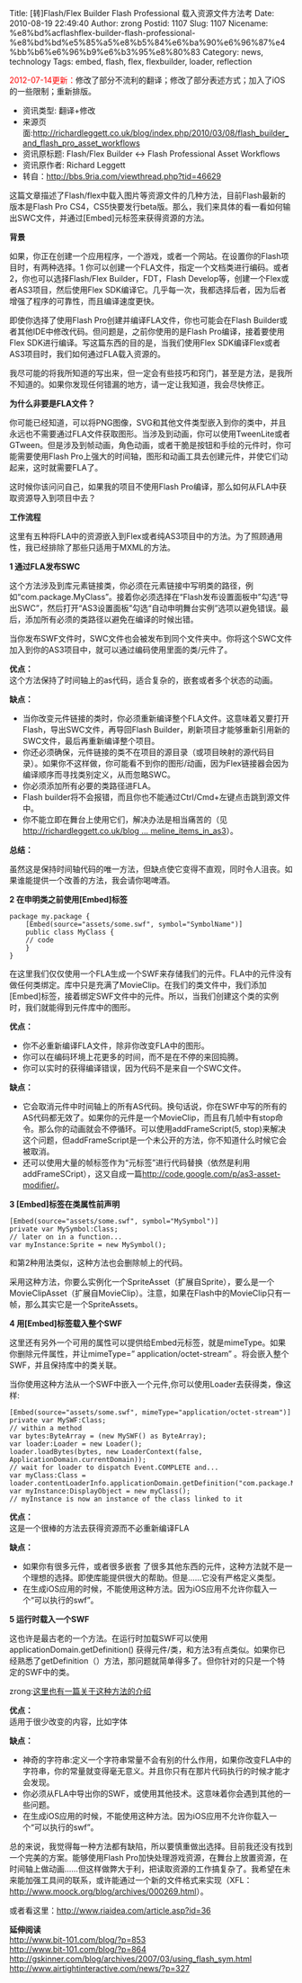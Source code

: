 Title: [转]Flash/Flex Builder  Flash Professional 载入资源文件方法考
Date: 2010-08-19 22:49:40
Author: zrong
Postid: 1107
Slug: 1107
Nicename: %e8%bd%acflashflex-builder-flash-professional-%e8%bd%bd%e5%85%a5%e8%b5%84%e6%ba%90%e6%96%87%e4%bb%b6%e6%96%b9%e6%b3%95%e8%80%83
Category: news, technology
Tags: embed, flash, flex, flexbuilder, loader, reflection

<span
style="color: red;">2012-07-14更新：</span>修改了部分不流利的翻译；修改了部分表述方式；加入了iOS的一些限制；重新排版。

-   资讯类型: 翻译+修改
-   来源页面:<http://richardleggett.co.uk/blog/index.php/2010/03/08/flash_builder_and_flash_pro_asset_workflows>
-   资讯原标题: Flash/Flex Builder \<-\> Flash Professional Asset
    Workflows
-   资讯原作者: Richard Leggett
-   转自：<http://bbs.9ria.com/viewthread.php?tid=46629>

这篇文章描述了Flash/flex中载入图片等资源文件的几种方法，目前Flash最新的版本是Flash
Pro
CS4，CS5快要发行beta版。那么，我们来具体的看一看如何输出SWC文件，并通过[Embed]元标签来获得资源的方法。

**背景**

如果，你正在创建一个应用程序，一个游戏，或者一个网站。在设置你的Flash项目时，有两种选择。1
你可以创建一个FLA文件，指定一个文档类进行编码。或者2，你也可以选择Flash/Flex
Builder，FDT，Flash Develop等，创建一个Flex或者AS3项目，然后使用Flex
SDK编译它。几乎每一次，我都选择后者，因为后者增强了程序的可靠性，而且编译速度更快。

即使你选择了使用Flash Pro创建并编译FLA文件，你也可能会在Flash
Builder或者其他IDE中修改代码。但问题是，之前你使用的是Flash
Pro编译，接着要使用Flex SDK进行编译。写这篇东西的目的是，当我们使用Flex
SDK编译Flex或者AS3项目时，我们如何通过FLA载入资源的。

我尽可能的将我所知道的写出来，但一定会有些技巧和窍门，甚至是方法，是我所不知道的。如果你发现任何错漏的地方，请一定让我知道，我会尽快修正。<!--more-->

**为什么非要是FLA文件？**

你可能已经知道，可以将PNG图像，SVG和其他文件类型嵌入到你的类中，并且永远也不需要通过FLA文件获取图形。当涉及到动画，你可以使用TweenLite或者GTween。但是涉及到帧动画，角色动画，或者干脆是按钮和手绘的元件时，你可能需要使用Flash
Pro上强大的时间轴，图形和动画工具去创建元件，并使它们动起来，这时就需要FLA了。

这时候你该问问自己，如果我的项目不使用Flash
Pro编译，那么如何从FLA中获取资源导入到项目中去？

**工作流程**

这里有五种将FLA中的资源嵌入到Flex或者纯AS3项目中的方法。为了照顾通用性，我已经排除了那些只适用于MXML的方法。

**1 通过FLA发布SWC**

这个方法涉及到库元素链接类，你必须在元素链接中写明类的路径，例如“com.package.MyClass”。接着你必须选择在“Flash发布设置面板中”勾选“导出SWC”，然后打开“AS3设置面板”勾选“自动申明舞台实例”选项以避免错误。最后，添加所有必须的类路径以避免在编译的时候出错。

当你发布SWF文件时，SWC文件也会被发布到同个文件夹中。你将这个SWC文件加入到你的AS3项目中，就可以通过编码使用里面的类/元件了。

**优点：**  
这个方法保持了时间轴上的as代码，适合复杂的，嵌套或者多个状态的动画。

**缺点：**

-   当你改变元件链接的类时，你必须重新编译整个FLA文件。这意味着又要打开Flash，导出SWC文件，再导回Flash
    Builder，刷新项目才能够重新引用新的SWC文件，最后再重新编译整个项目。
-   你还必须确保，元件链接的类不在项目的源目录（或项目映射的源代码目录）。如果你不这样做，你可能看不到你的图形/动画，因为Flex链接器会因为编译顺序而寻找类别定义，从而忽略SWC。
-   你必须添加所有必要的类路径进FLA。
-   Flash
    builder将不会报错，而且你也不能通过Ctrl/Cmd+左键点击跳到源文件中。
-   你不能立即在舞台上使用它们，解决办法是相当痛苦的（见[http://richardleggett.co.uk/blog
    ...
    meline\_items\_in\_as3](http://richardleggett.co.uk/blog/index.php/2008/02/18/enabling_access_to_timeline_items_in_as3)）。

**总结：**  

虽然这是保持时间轴代码的唯一方法，但缺点使它变得不直观，同时令人沮丧。如果谁能提供一个改善的方法，我会请你喝啤酒。

**2 在申明类之前使用[Embed]标签**

``` {lang="actionscript"}
package my.package {
    [Embed(source="assets/some.swf", symbol="SymbolName")]
    public class MyClass {
    // code
    }
}
```

在这里我们仅仅使用一个FLA生成一个SWF来存储我们的元件。FLA中的元件没有做任何类绑定。库中只是充满了MovieClip。在我们的类文件中，我们添加[Embed]标签，接着绑定SWF文件中的元件。所以，当我们创建这个类的实例时，我们就能得到元件库中的图形。

**优点：**

-   你不必重新编译FLA文件，除非你改变FLA中的图形。
-   你可以在编码环境上花更多的时间，而不是在不停的来回捣腾。
-   你可以实时的获得编译错误，因为代码不是来自一个SWC文件。

**缺点：**

-   它会取消元件中时间轴上的所有AS代码。换句话说，你在SWF中写的所有的AS代码都无效了。如果你的元件是一个MovieClip，而且有几帧中有stop命令。那么你的动画就会不停循环。可以使用addFrameScript(5,
    stop)来解决这个问题，但addFrameScript是一个未公开的方法，你不知道什么时候它会被取消。
-   还可以使用大量的帧标签作为“元标签”进行代码替换（依然是利用addFrameSCript），这又自成一篇<http://code.google.com/p/as3-asset-modifier/>。

**3 [Embed]标签在类属性前声明**

``` {lang="actionscript"}
[Embed(source="assets/some.swf", symbol="MySymbol")]
private var MySymbol:Class;
// later on in a function...
var myInstance:Sprite = new MySymbol();
```

和第2种用法类似，这种方法也会删除帧上的代码。

采用这种方法，你要么实例化一个SpriteAsset（扩展自Sprite），要么是一个MovieClipAsset（扩展自MovieClip）。注意，如果在Flash中的MovieClip只有一帧，那么其实它是一个SpriteAssets。

**4 用[Embed]标签载入整个SWF**

这里还有另外一个可用的属性可以提供给Embed元标签，就是mimeType。如果你删除元件属性，并让mimeType=”
application/octet-stream” 。将会嵌入整个SWF，并且保持库中的类关联。

当你使用这种方法从一个SWF中嵌入一个元件,你可以使用Loader去获得类，像这样:

``` {lang="actionscript"}
[Embed(source="assets/some.swf", mimeType="application/octet-stream")]
private var MySWF:Class;
// within a method
var bytes:ByteArray = (new MySWF() as ByteArray);
var loader:Loader = new Loader();
loader.loadBytes(bytes, new LoaderContext(false, ApplicationDomain.currentDomain));
// wait for loader to dispatch Event.COMPLETE and...
var myClass:Class = loader.contentLoaderInfo.applicationDomain.getDefinition("com.package.MyClass");
var myInstance:DisplayObject = new myClass();
// myInstance is now an instance of the class linked to it
```

**优点：**  
这是一个很棒的方法去获得资源而不必重新编译FLA

**缺点：**

-   如果你有很多元件，或者很多嵌套
    了很多其他东西的元件，这种方法就不是一个理想的选择。即使库能提供很大的帮助。但是……它没有严格定义类型。
-   在生成iOS应用的时候，不能使用这种方法。因为iOS应用不允许你载入一个“可以执行的swf”。

**5 运行时载入一个SWF**

这也许是最古老的一个方法。在运行时加载SWF可以使用applicationDomain.getDefinition()
获得元件/类，和方法3有点类似。如果你已经熟悉了getDefinition（）方法，那问题就简单得多了。但你针对的只是一个特定的SWF中的类。

zrong:[这里也有一篇关于这种方法的介绍](http://www.9ria.com/?action-viewnews-itemid-224)

**优点：**  
适用于很少改变的内容，比如字体

**缺点：**

-   神奇的字符串:定义一个字符串常量不会有别的什么作用，如果你改变FLA中的字符串，你的常量就变得毫无意义。并且你只有在那片代码执行的时候才能才会发现。
-   你必须从FLA中导出你的SWF，或使用其他技术。这意味着你会遇到其他的一些问题。
-   在生成iOS应用的时候，不能使用这种方法。因为iOS应用不允许你载入一个“可以执行的swf”。

总的来说，我觉得每一种方法都有缺陷，所以要慎重做出选择。目前我还没有找到一个完美的方案。能够使用Flash
Pro加快处理游戏资源，在舞台上放置资源，在时间轴上做动画……但这样做弊大于利，把读取资源的工作搞复杂了。我希望在未来能加强工具间的联系，或许能通过一个新的文件格式来实现（XFL：<http://www.moock.org/blog/archives/000269.html>）。

或者看这里：<http://www.riaidea.com/article.asp?id=36>

**延伸阅读**  
<http://www.bit-101.com/blog/?p=853>  
<http://www.bit-101.com/blog/?p=864>  
<http://gskinner.com/blog/archives/2007/03/using_flash_sym.html>  
<http://www.airtightinteractive.com/news/?p=327>

